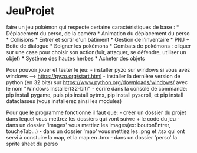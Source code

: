 # JeuProjet
faire un jeu pokémon qui respecte certaine caractéristiques de base :
          * Déplacement du perso, de la caméra <fait>
          * Animation du déplacement du perso <fait>
          * Collisions <fait>
          * Entrer et sortir d'un bâtiment <fait>
          * Gestion de l'inventaire 
          * PNJ + Boite de dialogue
          * Soigner les pokémons
          * Combats de pokémons : cliquer sur une case pour choisir son action(fuir, attaquer, se défendre, utiliser un objet)
          * Système des hautes herbes
          * Acheter des objets
          

Pour pouvoir jouer et tester le jeu: - installer pyzo sur windows si vous avez windows --> https://pyzo.org/start.html
                                     - installer la dernière version de python (en 32 bits) sur https://www.python.org/downloads/windows/ avec le nom "Windows Installer(32-bit)"
                                     - écrire dans la console de commande: pip install pygame, puis pip install pytmx, pip install pyscroll, et pip install dataclasses (vous installerez ainsi les modules)


Pour que le programme fonctionne il faut que: - créer un dossier du projet dans lequel vous mettrez les dossiers qui vont suivre + le code du jeu
                                              - dans un dossier 'images' vous mettiez les images(ex: boutonEntrer, toucheTab...)
                                              - dans un dossier 'map' vous mettiez les .png et .tsx qui ont servi à constuire la map, et la map en .tmx
                                              - dans un dossier 'perso' la sprite sheet du perso
                                              
                                              
                                              
                                              

                                              
